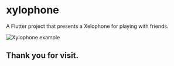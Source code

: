 # xylophone

A Flutter project that presents a Xelophone for playing with friends.

![Xylophone example](https://media.giphy.com/media/MBUcBR1WlfdJQeSrK9/giphy.gif)

## Thank you for visit.

